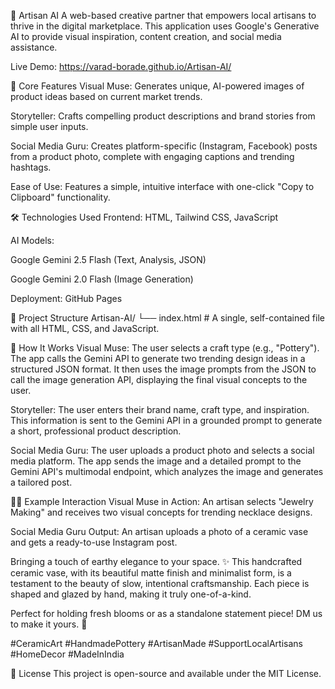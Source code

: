 🎨 Artisan AI
A web-based creative partner that empowers local artisans to thrive in the digital marketplace. This application uses Google's Generative AI to provide visual inspiration, content creation, and social media assistance.

Live Demo: https://varad-borade.github.io/Artisan-AI/

🚀 Core Features
Visual Muse: Generates unique, AI-powered images of product ideas based on current market trends.

Storyteller: Crafts compelling product descriptions and brand stories from simple user inputs.

Social Media Guru: Creates platform-specific (Instagram, Facebook) posts from a product photo, complete with engaging captions and trending hashtags.

Ease of Use: Features a simple, intuitive interface with one-click "Copy to Clipboard" functionality.

🛠️ Technologies Used
Frontend: HTML, Tailwind CSS, JavaScript

AI Models:

Google Gemini 2.5 Flash (Text, Analysis, JSON)

Google Gemini 2.0 Flash (Image Generation)

Deployment: GitHub Pages

📂 Project Structure
Artisan-AI/
└── index.html    # A single, self-contained file with all HTML, CSS, and JavaScript.

📌 How It Works
Visual Muse: The user selects a craft type (e.g., "Pottery"). The app calls the Gemini API to generate two trending design ideas in a structured JSON format. It then uses the image prompts from the JSON to call the image generation API, displaying the final visual concepts to the user.

Storyteller: The user enters their brand name, craft type, and inspiration. This information is sent to the Gemini API in a grounded prompt to generate a short, professional product description.

Social Media Guru: The user uploads a product photo and selects a social media platform. The app sends the image and a detailed prompt to the Gemini API's multimodal endpoint, which analyzes the image and generates a tailored post.

🧑‍💻 Example Interaction
Visual Muse in Action:
An artisan selects "Jewelry Making" and receives two visual concepts for trending necklace designs.

Social Media Guru Output:
An artisan uploads a photo of a ceramic vase and gets a ready-to-use Instagram post.

Bringing a touch of earthy elegance to your space. ✨ This handcrafted ceramic vase, with its beautiful matte finish and minimalist form, is a testament to the beauty of slow, intentional craftsmanship. Each piece is shaped and glazed by hand, making it truly one-of-a-kind.

Perfect for holding fresh blooms or as a standalone statement piece! DM us to make it yours. 💌

#CeramicArt #HandmadePottery #ArtisanMade #SupportLocalArtisans #HomeDecor #MadeInIndia

📄 License
This project is open-source and available under the MIT License.
